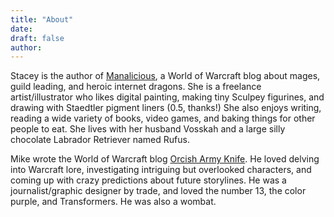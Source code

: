 ```yaml
---
title: "About"
date: 
draft: false
author: 
---
```

Stacey is the author of [Manalicious](https://manalicious.wordpress.com), a World of Warcraft blog about mages, guild leading, and heroic internet dragons. She is a freelance artist/illustrator who likes digital painting, making tiny Sculpey figurines, and drawing with Staedtler pigment liners (0.5, thanks!) She also enjoys writing, reading a wide variety of books, video games, and baking things for other people to eat. She lives with her husband Vosskah and a large silly chocolate Labrador Retriever named Rufus.

Mike wrote the World of Warcraft blog [Orcish Army Knife](https://orcisharmyknife.com). He loved delving into Warcraft lore, investigating intriguing but overlooked characters, and coming up with crazy predictions about future storylines. He was a journalist/graphic designer by trade, and loved the number 13, the color purple, and Transformers. He was also a wombat.
